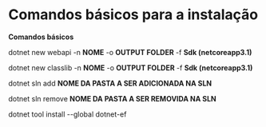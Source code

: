 # Comandos básicos para a instalação
**Comandos básicos**

dotnet new webapi -n **NOME** -o **OUTPUT FOLDER** -f **Sdk (netcoreapp3.1)**

dotnet new classlib -n **NOME** -o **OUTPUT FOLDER** -f **Sdk (netcoreapp3.1)**

dotnet sln add **NOME DA PASTA A SER ADICIONADA NA SLN**

dotnet sln remove **NOME DA PASTA A SER REMOVIDA NA SLN**

dotnet tool install --global dotnet-ef
